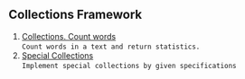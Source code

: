 ## Collections Framework
1. [Collections. Count words](https://github.com/pp8a/Professional_Java_SE_Development/tree/main/Collections%20Framework/collections-count-words) <br /> ```Count words in a text and return statistics.```
2. [Special Collections](https://github.com/pp8a/Professional_Java_SE_Development/tree/main/Collections%20Framework/special-collections) <br />```Implement special collections by given specifications```
